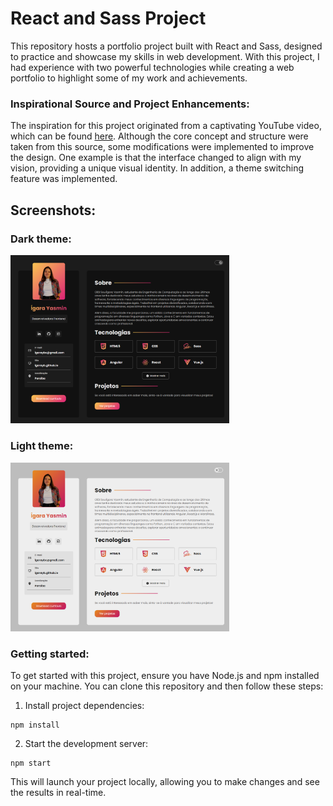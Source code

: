 # React and Sass Project

This repository hosts a portfolio project built with React and Sass, designed to practice and showcase my skills in web development. With this project, I had experience with two powerful technologies while creating a web portfolio to highlight some of my work and achievements.

### Inspirational Source and Project Enhancements: 
The inspiration for this project originated from a captivating YouTube video, which can be found [here](https://www.youtube.com/watch?v=5h4vMtBlQQU). Although the core concept and structure were taken from this source, some modifications were implemented to improve the design. One example is that the interface changed to align with my vision, providing a unique visual identity. In addition, a theme switching feature was implemented.

## Screenshots:
### Dark theme:

<img src="./screenshots/screenshot-dark-theme.png" alt="image" width="350" height="auto">

### Light theme:

<img src="./screenshots/screenshot-light-theme.png" alt="image" width="350" height="auto">

### Getting started: 

To get started with this project, ensure you have Node.js and npm installed on your machine. You can clone this repository and then follow these steps:

1. Install project dependencies:
```
npm install
```
2. Start the development server:
```
npm start
```

This will launch your project locally, allowing you to make changes and see the results in real-time.
